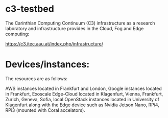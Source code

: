 # c3-testbed

The Carinthian Computing Continuum (C3) infrastructure as a research laboratory and infrastructure provides in the Cloud, Fog and Edge computing:

https://c3.itec.aau.at/index.php/infrastructure/


# Devices/instances:

The resources are as follows:

AWS instances located in Frankfurt and London, Google instances located in Frankfurt, Exoscale Edge-Cloud located in Klagenfurt, Vienna, Frankfurt, Zurich, Geneva, Sofia, local OpenStack instances located in University of Klagenfurt along with the Edge device such as Nvidia Jetson Nano, RPi4, RPi3 (mounted with Coral accelators).

